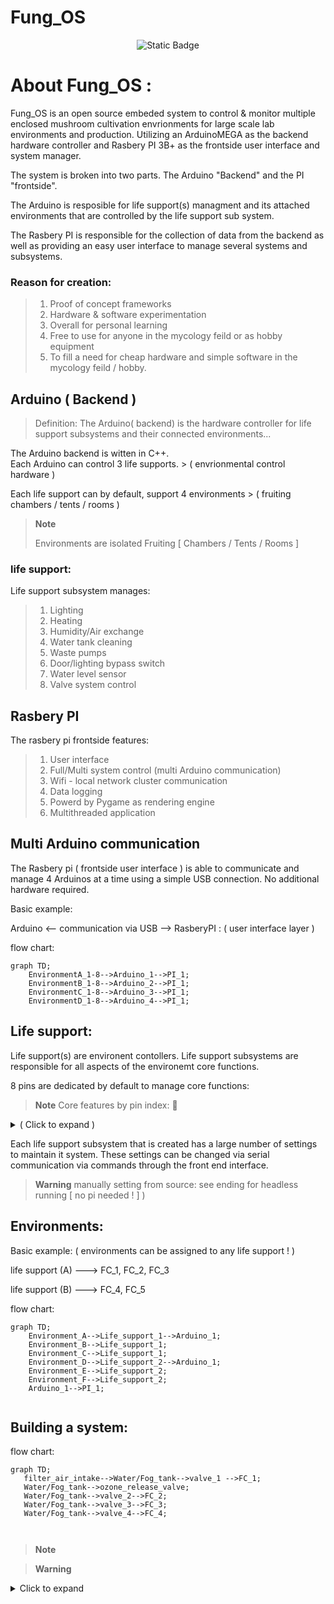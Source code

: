 # Fung_OS
<p align="center">
<img alt="Static Badge" src="https://img.shields.io/badge/Buy_me_a_coffee-%5E__%5E-blue?link=https%3A%2F%2Fwww.buymeacoffee.com%2FStevenII">
</p>

# About Fung_OS :  

Fung_OS is an open source embeded system to control & monitor multiple enclosed mushroom cultivation envrionments for large scale lab environments and production. 
Utilizing an ArduinoMEGA as the backend hardware controller and Rasbery PI 3B+ as the frontside user interface and system manager. 

The system is broken into two parts. The Arduino "Backend" and the PI "frontside". 

The Arduino is resposible for life support(s) managment and its attached environments that are controlled by the life support sub system. 

The Rasbery PI is responsible for the collection of data from the backend as well as providing an easy user interface to manage several systems and subsystems. 

### Reason for creation: 
  > 1. Proof of concept frameworks
  > 1. Hardware & software experimentation
  > 1. Overall for personal learning
  > 1. Free to use for anyone in the mycology feild or as hobby equipment
  > 1. To fill a need for cheap hardware and simple software in the mycology feild / hobby.
  



## Arduino ( Backend )

> Definition: The Arduino( backend) is the hardware controller for life support subsystems and their connected environments...

The Arduino backend is witten in C++.  
Each Arduino can control 3 life supports.                  > ( envrionmental control hardware )
                                                          
Each life support can by default, support 4 environments   > ( fruiting chambers / tents / rooms )  

> **Note**
> 
> Environments are isolated Fruiting  [ Chambers / Tents / Rooms ] 

### life support:
Life support subsystem manages:

> 1. Lighting 
> 1. Heating 
> 1. Humidity/Air exchange
> 1. Water tank cleaning 
> 1. Waste pumps
> 1. Door/lighting bypass switch
> 1. Water level sensor
> 1. Valve system control 
    
  
## Rasbery PI

The rasbery pi frontside features:

> 1. User interface  
> 1. Full/Multi system control (multi Arduino communication)
> 1. Wifi - local network cluster communication
> 1. Data logging
> 1. Powerd by Pygame as rendering engine  
> 1. Multithreaded application 


## Multi Arduino communication

The Rasbery pi ( frontside user interface ) is able to communicate and manage 4 Arduinos at a time using a simple USB connection. No additional hardware required. 

Basic example:

Arduino   <-- communication via USB -->  RasberyPI : ( user interface layer ) 

flow chart:
```mermaid
graph TD;
    EnvironmentA_1-8-->Arduino_1-->PI_1;
    EnvironmentB_1-8-->Arduino_2-->PI_1;
    EnvironmentC_1-8-->Arduino_3-->PI_1;
    EnvironmentD_1-8-->Arduino_4-->PI_1;
```


## Life support:

Life support(s) are environent contollers. Life support subsystems are responsible for all aspects of the environemt core functions. 

8 pins are dedicated by default to manage core functions: 

> **Note** Core features by pin index: &#x1F536;
<details>
<summary>   ( Click to expand ) </summary>

pin index: 

  > 1. Lighting
  > 2. air/humidity exhange
  > 3. Waste water collection pumps
  > 4. Tank cleaning ( ozone scrubber )
  > 5. Heating
  > 6. Ozone gas release valve
  > 7. Water tank level sensor 
  > 8. Door/light override toggle button     

</details>

Each life support subsystem that is created has a large number of settings to maintain it system. These settings can be changed via serial communication via commands through the front end interface. 
> **Warning** manually setting from source: see ending for headless running [ no pi needed ! ] ) 


## Environments: 


Basic example: ( environments can be assigned to any life support ! )

life support (A) ---> FC_1, FC_2, FC_3

life support (B) ---> FC_4, FC_5

flow chart:
```mermaid
graph TD;
    Environment_A-->Life_support_1-->Arduino_1;
    Environment_B-->Life_support_1;
    Environment_C-->Life_support_1;
    Environment_D-->Life_support_2-->Arduino_1;
    Environment_E-->Life_support_2;
    Environment_F-->Life_support_2;
    Arduino_1-->PI_1;
  
```

## Building a system: 

flow chart:
```mermaid
graph TD;
   filter_air_intake-->Water/Fog_tank-->valve_1 -->FC_1;
   Water/Fog_tank-->ozone_release_valve;
   Water/Fog_tank-->valve_2-->FC_2;
   Water/Fog_tank-->valve_3-->FC_3;
   Water/Fog_tank-->valve_4-->FC_4;

  
```



> **Note**

> **Warning**


<details>
<summary> Click to expand </summary>
  
1. hidden a
2. hidden b

</details>
